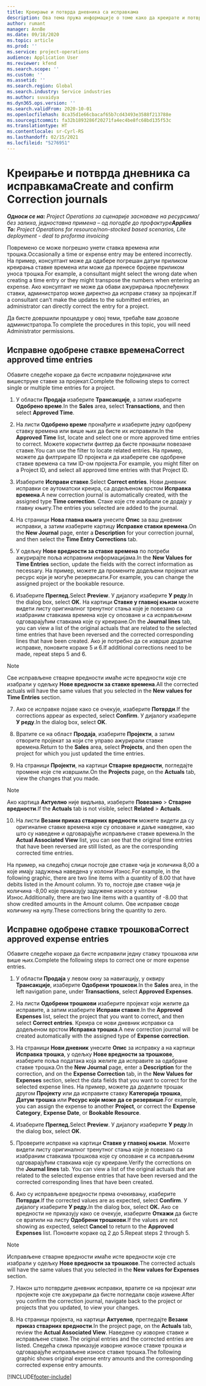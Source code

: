 ```yaml
---
title: Креирање и потврда дневника са исправкама
description: Ова тема пружа информације о томе како да креирате и потврдите дневник са исправкама.
author: rumant
manager: AnnBe
ms.date: 09/18/2020
ms.topic: article
ms.prod: ''
ms.service: project-operations
audience: Application User
ms.reviewer: kfend
ms.search.scope: ''
ms.custom: ''
ms.assetid: ''
ms.search.region: Global
ms.search.industry: Service industries
ms.author: suvaidya
ms.dyn365.ops.version: ''
ms.search.validFrom: 2020-10-01
ms.openlocfilehash: 8ca35d1e66cbacaf65b7cd43493e3588f213788e
ms.sourcegitcommit: fa32b1893286f20271fa4ec4be8fc68bd135f53c
ms.translationtype: HT
ms.contentlocale: sr-Cyrl-RS
ms.lasthandoff: 02/15/2021
ms.locfileid: "5276951"
---
```

# <a name="create-and-confirm-correction-journals"></a><span data-ttu-id="78c78-103">Креирање и потврда дневника са исправкама</span><span class="sxs-lookup"><span data-stu-id="78c78-103">Create and confirm Correction journals</span></span>

<span data-ttu-id="78c78-104">_**Односи се на:** Project Operations за сценарије засноване на ресурсима/без залиха, једноставна примена – од погодбе до профактуре_</span><span class="sxs-lookup"><span data-stu-id="78c78-104">_**Applies To:** Project Operations for resource/non-stocked based scenarios, Lite deployment - deal to proforma invoicing_</span></span>

<span data-ttu-id="78c78-105">Повремено се може погрешно унети ставка времена или трошка.</span><span class="sxs-lookup"><span data-stu-id="78c78-105">Occasionally a time or expense entry may be entered incorrectly.</span></span> <span data-ttu-id="78c78-106">На пример, консултант може да одабере погрешан датум приликом креирања ставке времена или може да пренесе бројеве приликом уноса трошка.</span><span class="sxs-lookup"><span data-stu-id="78c78-106">For example, a consultant might select the wrong date when creating a time entry or they might transpose the numbers when entering an expense.</span></span> <span data-ttu-id="78c78-107">Ако консултант не може да обави ажурирања прослеђених ставки, администратор може директно да исправи ставку за пројекат.</span><span class="sxs-lookup"><span data-stu-id="78c78-107">If a consultant can’t make the updates to the submitted entries, an administrator can directly correct the entry for a project.</span></span>

<span data-ttu-id="78c78-108">Да бисте довршили процедуре у овој теми, требаће вам дозволе администратора.</span><span class="sxs-lookup"><span data-stu-id="78c78-108">To complete the procedures in this topic, you will need Administrator permissions.</span></span>

## <a name="correct-approved-time-entries"></a><span data-ttu-id="78c78-109">Исправне одобрене ставке времена</span><span class="sxs-lookup"><span data-stu-id="78c78-109">Correct approved time entries</span></span>     

<span data-ttu-id="78c78-110">Обавите следеће кораке да бисте исправили појединачне или вишеструке ставке за пројекат.</span><span class="sxs-lookup"><span data-stu-id="78c78-110">Complete the following steps to correct single or multiple time entries for a project.</span></span>

1. <span data-ttu-id="78c78-111">У области **Продаја** изаберите **Трансакције**, а затим изаберите **Одобрено време**.</span><span class="sxs-lookup"><span data-stu-id="78c78-111">In the **Sales** area, select **Transactions**, and then select **Approved Time**.</span></span> 

2. <span data-ttu-id="78c78-112">На листи **Одобрено време** пронађите и изаберите једну одобрену ставку времена или више њих да бисте их исправили.</span><span class="sxs-lookup"><span data-stu-id="78c78-112">In the **Approved Time** list, locate and select one or more approved time entries to correct.</span></span> <span data-ttu-id="78c78-113">Можете користити филтер да бисте пронашли повезане ставке.</span><span class="sxs-lookup"><span data-stu-id="78c78-113">You can use the filter to locate related entries.</span></span> <span data-ttu-id="78c78-114">На пример, можете да филтрирате ID пројекта и да изаберете све одобрене ставке времена са тим ID-ом пројекта.</span><span class="sxs-lookup"><span data-stu-id="78c78-114">For example, you might filter on a Project ID, and select all approved time entries with that Project ID.</span></span>

3. <span data-ttu-id="78c78-115">Изаберите **Исправи ставке**.</span><span class="sxs-lookup"><span data-stu-id="78c78-115">Select **Correct entries**.</span></span> <span data-ttu-id="78c78-116">Нови дневник исправки се аутоматски креира, са додељеном врстом **Исправка времена**.</span><span class="sxs-lookup"><span data-stu-id="78c78-116">A new correction journal is automatically created, with the assigned type **Time correction**.</span></span> <span data-ttu-id="78c78-117">Стаке које сте изабрали се додају у главну књигу.</span><span class="sxs-lookup"><span data-stu-id="78c78-117">The entries you selected are added to the journal.</span></span> 

4. <span data-ttu-id="78c78-118">На страници **Нова главна књига** унесите **Опис** за ваш дневник исправки, а затим изаберите картицу **Исправке ставки времена**.</span><span class="sxs-lookup"><span data-stu-id="78c78-118">On the **New Journal** page, enter a **Description** for your correction journal, and then select the **Time Entry Corrections** tab.</span></span>  

5. <span data-ttu-id="78c78-119">У одељку **Нове вредности за ставке времена** по потреби ажурирајте поља исправним информацијама.</span><span class="sxs-lookup"><span data-stu-id="78c78-119">In the **New Values for Time Entries** section, update the fields with the correct information as necessary.</span></span> <span data-ttu-id="78c78-120">На пример, можете да промените додељени пројекат или ресурс који је могуће резервисати.</span><span class="sxs-lookup"><span data-stu-id="78c78-120">For example, you can change the assigned project or the bookable resource.</span></span>

6. <span data-ttu-id="78c78-121">Изаберите **Преглед**.</span><span class="sxs-lookup"><span data-stu-id="78c78-121">Select **Preview**.</span></span> <span data-ttu-id="78c78-122">У дијалогу изаберите **У реду**.</span><span class="sxs-lookup"><span data-stu-id="78c78-122">In the dialog box, select **OK**.</span></span> <span data-ttu-id="78c78-123">На картици **Ставке у главној књизи** можете видети листу оригиналног тренутног стања које је повезано са изабраним ставкама времена које су опозване и са исправљеним одговарајућим ставкама које су креиране.</span><span class="sxs-lookup"><span data-stu-id="78c78-123">On the **Journal lines** tab, you can view a list of the original actuals that are related to the selected time entries that have been reversed and the corrected corresponding lines that have been created.</span></span> <span data-ttu-id="78c78-124">Ако је потребно да се изврше додатне исправке, поновите кораке 5 и 6.</span><span class="sxs-lookup"><span data-stu-id="78c78-124">If additional corrections need to be made, repeat steps 5 and 6.</span></span> 

> [!NOTE]
> <span data-ttu-id="78c78-125">Све исправљене стварне вредности имаће исте вредности које сте изабрали у одељку **Нове вредности за ставке времена**.</span><span class="sxs-lookup"><span data-stu-id="78c78-125">All the corrected actuals will have the same values that you selected in the **New values for Time Entries** section.</span></span>

7. <span data-ttu-id="78c78-126">Ако се исправке појаве како се очекује, изаберите **Потврди**.</span><span class="sxs-lookup"><span data-stu-id="78c78-126">If the corrections appear as expected, select **Confirm**.</span></span> <span data-ttu-id="78c78-127">У дијалогу изаберите **У реду**.</span><span class="sxs-lookup"><span data-stu-id="78c78-127">In the dialog box, select **OK**.</span></span>

8. <span data-ttu-id="78c78-128">Вратите се на област **Продаја**, изаберите **Пројекти**, а затим отворите пројекат за који сте управо ажурирали ставке времена.</span><span class="sxs-lookup"><span data-stu-id="78c78-128">Return to the **Sales** area, select **Projects**, and then open the project for which you just updated the time entries.</span></span> 

9. <span data-ttu-id="78c78-129">На страници **Пројекти**, на картици **Стварне вредности**, погледајте промене које сте извршили.</span><span class="sxs-lookup"><span data-stu-id="78c78-129">On the **Projects** page, on the **Actuals** tab, view the changes that you made.</span></span> 

> [!NOTE]
> <span data-ttu-id="78c78-130">Ако картица **Актуелно** није видљива, изаберите **Повезано** > **Стварне вредности**.</span><span class="sxs-lookup"><span data-stu-id="78c78-130">If the **Actuals** tab is not visible, select **Related** > **Actuals**.</span></span>  

10. <span data-ttu-id="78c78-131">На листи **Везани приказ стварних вредности** можете видети да су оригиналне ставке времена које су опозване и даље наведене, као што су наведене и одговарајуће исправљене ставке времена.</span><span class="sxs-lookup"><span data-stu-id="78c78-131">In the **Actual Associated View** list, you can see that the original time entries that have been reversed are still listed, as are the corresponding corrected time entries.</span></span> 

<span data-ttu-id="78c78-132">На пример, на следећој слици постоје две ставке чија је количина 8,00 а које имају задужења наведена у колони Износ.</span><span class="sxs-lookup"><span data-stu-id="78c78-132">For example, in the following graphic, there are two line items with a quantity of 8.00 that have debits listed in the Amount column.</span></span> <span data-ttu-id="78c78-133">Уз то, постоје две ставке чија је количина -8,00 које приказују задужене износе у колони Износ.</span><span class="sxs-lookup"><span data-stu-id="78c78-133">Additionally, there are two line items with a quantity of -8.00 that show credited amounts in the Amount column.</span></span> <span data-ttu-id="78c78-134">Ове исправке своде количину на нулу.</span><span class="sxs-lookup"><span data-stu-id="78c78-134">These corrections bring the quantity to zero.</span></span>

 
## <a name="correct-approved-expense-entries"></a><span data-ttu-id="78c78-135">Исправне одобрене ставке трошкова</span><span class="sxs-lookup"><span data-stu-id="78c78-135">Correct approved expense entries</span></span>

<span data-ttu-id="78c78-136">Обавите следеће кораке да бисте исправили једну ставку трошкова или више њих.</span><span class="sxs-lookup"><span data-stu-id="78c78-136">Complete the following steps to correct one or more expense entries.</span></span> 

1. <span data-ttu-id="78c78-137">У области **Продаја** у левом окну за навигацију, у оквиру **Трансакције**, изаберите **Одобрени трошкови**.</span><span class="sxs-lookup"><span data-stu-id="78c78-137">In the **Sales** area, in the left navigation pane, under **Transactions**, select **Approved Expenses**.</span></span>

2. <span data-ttu-id="78c78-138">На листи **Одобрени трошкови** изаберите пројекат који желите да исправите, а затим изаберите **Исправи ставке**.</span><span class="sxs-lookup"><span data-stu-id="78c78-138">In the **Approved Expenses** list, select the project that you want to correct, and then select **Correct entries**.</span></span> <span data-ttu-id="78c78-139">Креира се нови дневник исправки са додељеном врстом **Исправка трошка**.</span><span class="sxs-lookup"><span data-stu-id="78c78-139">A new correction journal will be created automatically with the assigned type of **Expense correction**.</span></span> 

3. <span data-ttu-id="78c78-140">На страници **Нови дневник** унесите **Опис** за исправку а на картици **Исправка трошка**, у одељку **Нове вредности за трошкове**, изаберите поља података која желите да исправите за одабране ставке трошка.</span><span class="sxs-lookup"><span data-stu-id="78c78-140">On the **New Journal** page, enter a **Description** for the correction, and on the **Expense Correction** tab, in the **New Values for Expenses** section, select the data fields that you want to correct for the selected expense lines.</span></span> <span data-ttu-id="78c78-141">На пример, можете да доделите трошак другом **Пројекту** или да исправите ставку **Категорија трошка**, **Датум трошка** или **Ресурс који може да се резервише**.</span><span class="sxs-lookup"><span data-stu-id="78c78-141">For example, you can assign the expense to another **Project**, or correct the **Expense Category**, **Expense Date**, or **Bookable Resource**.</span></span>

4. <span data-ttu-id="78c78-142">Изаберите **Преглед**.</span><span class="sxs-lookup"><span data-stu-id="78c78-142">Select **Preview**.</span></span> <span data-ttu-id="78c78-143">У дијалогу изаберите **У реду**.</span><span class="sxs-lookup"><span data-stu-id="78c78-143">In the dialog box, select **OK**.</span></span> 

5. <span data-ttu-id="78c78-144">Проверите исправке на картици **Ставке у главној књизи**. Можете видети листу оригиналног тренутног стања које је повезано са изабраним ставкама трошкова које су опозване и са исправљеним одговарајућим ставкама које су креиране.</span><span class="sxs-lookup"><span data-stu-id="78c78-144">Verify the corrections on the **Journal lines** tab. You can view a list of the original actuals that are related to the selected expense entries that have been reversed and the corrected corresponding lines that have been created.</span></span>

6. <span data-ttu-id="78c78-145">Ако су исправљене вредности према очекивању, изаберите **Потврди**.</span><span class="sxs-lookup"><span data-stu-id="78c78-145">If the corrected values are as expected, select **Confirm**.</span></span> <span data-ttu-id="78c78-146">У дијалогу изаберите **У реду.**</span><span class="sxs-lookup"><span data-stu-id="78c78-146">In the dialog box, select **OK.**</span></span> <span data-ttu-id="78c78-147">Ако се вредности не приказују како се очекује, изаберите **Откажи** да бисте се вратили на листу **Одобрени трошкови**.</span><span class="sxs-lookup"><span data-stu-id="78c78-147">If the values are not showing as expected, select **Cancel** to return to the **Approved Expenses** list.</span></span> <span data-ttu-id="78c78-148">Поновите кораке од 2 до 5.</span><span class="sxs-lookup"><span data-stu-id="78c78-148">Repeat steps 2 through 5.</span></span> 

> [!NOTE]
> <span data-ttu-id="78c78-149">Исправљене стварне вредности имаће исте вредности које сте изабрали у одељку **Нове вредности за трошкове**.</span><span class="sxs-lookup"><span data-stu-id="78c78-149">The corrected actuals will have the same values that you selected in the **New values for Expenses** section.</span></span>

7. <span data-ttu-id="78c78-150">Након што потврдите дневник исправки, вратите се на пројекат или пројекте које сте ажурирали да бисте погледали своје измене.</span><span class="sxs-lookup"><span data-stu-id="78c78-150">After you confirm the correction journal, navigate back to the project or projects that you updated, to view your changes.</span></span>  

8. <span data-ttu-id="78c78-151">На страници пројекта, на картици **Актуелно**, прегледајте **Везани приказ стварних вредности**.</span><span class="sxs-lookup"><span data-stu-id="78c78-151">In the project page, on the **Actuals** tab, review the **Actual Associated View**.</span></span> <span data-ttu-id="78c78-152">Наведене су изворне ставке и исправљене ставке.</span><span class="sxs-lookup"><span data-stu-id="78c78-152">The original entries and the corrected entries are listed.</span></span> <span data-ttu-id="78c78-153">Следећа слика приказује изворне износе ставке трошка и одговарајуће исправљене износе ставке трошка.</span><span class="sxs-lookup"><span data-stu-id="78c78-153">The following graphic shows original expense entry amounts and the corresponding corrected expense entry amounts.</span></span> 




[!INCLUDE[footer-include](../includes/footer-banner.md)]
